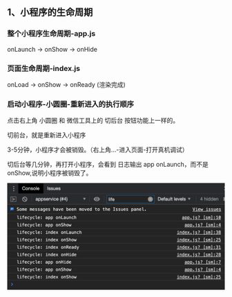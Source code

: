 ## 1、小程序的生命周期

### 整个小程序生命周期-app.js

onLaunch -> onShow -> onHide

### 页面生命周期-index.js

onLoad -> onShow -> onReady (渲染完成)



### 启动小程序-小圆圈-重新进入的执行顺序

点击右上角 小圆圈 和 微信工具上的 切后台 按钮功能上一样的。

切前台，就是重新进入小程序

3-5分钟，小程序才会被销毁。（右上角...-进入页面-打开真机调试）

切后台等几分钟，再打开小程序，会看到 日志输出 app onLaunch，而不是 onShow,说明小程序被销毁了。

![1](../../3-小程序页面生命周期与调试/doc/img/1.png)



